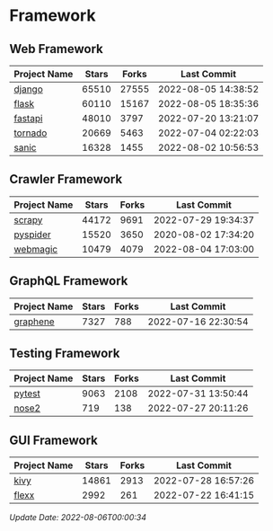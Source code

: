 # Framework

## Web Framework
| Project Name | Stars | Forks | Last Commit |
| ------------ | ----- | ----- | ----------- |
| [django](https://github.com/django/django) | 65510 | 27555 | 2022-08-05 14:38:52 |
| [flask](https://github.com/pallets/flask) | 60110 | 15167 | 2022-08-05 18:35:36 |
| [fastapi](https://github.com/tiangolo/fastapi) | 48010 | 3797 | 2022-07-20 13:21:07 |
| [tornado](https://github.com/tornadoweb/tornado) | 20669 | 5463 | 2022-07-04 02:22:03 |
| [sanic](https://github.com/sanic-org/sanic) | 16328 | 1455 | 2022-08-02 10:56:53 |

## Crawler Framework
| Project Name | Stars | Forks | Last Commit |
| ------------ | ----- | ----- | ----------- |
| [scrapy](https://github.com/scrapy/scrapy) | 44172 | 9691 | 2022-07-29 19:34:37 |
| [pyspider](https://github.com/binux/pyspider) | 15520 | 3650 | 2020-08-02 17:34:20 |
| [webmagic](https://github.com/code4craft/webmagic) | 10479 | 4079 | 2022-08-04 17:03:00 |

## GraphQL Framework
| Project Name | Stars | Forks | Last Commit |
| ------------ | ----- | ----- | ----------- |
| [graphene](https://github.com/graphql-python/graphene) | 7327 | 788 | 2022-07-16 22:30:54 |

## Testing Framework
| Project Name | Stars | Forks | Last Commit |
| ------------ | ----- | ----- | ----------- |
| [pytest](https://github.com/pytest-dev/pytest) | 9063 | 2108 | 2022-07-31 13:50:44 |
| [nose2](https://github.com/nose-devs/nose2) | 719 | 138 | 2022-07-27 20:11:26 |

## GUI Framework
| Project Name | Stars | Forks | Last Commit |
| ------------ | ----- | ----- | ----------- |
| [kivy](https://github.com/kivy/kivy) | 14861 | 2913 | 2022-07-28 16:57:26 |
| [flexx](https://github.com/flexxui/flexx) | 2992 | 261 | 2022-07-22 16:41:15 |

*Update Date: 2022-08-06T00:00:34*
